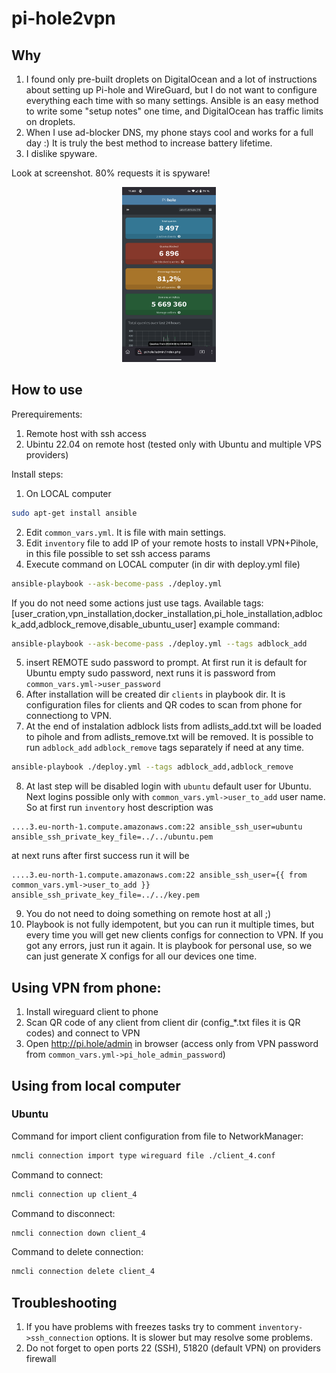 # pi-hole2vpn

## Why

1. I found only pre-built droplets on DigitalOcean and a lot of instructions about setting up Pi-hole and WireGuard, but I do not want to configure
    everything each time with so many settings. Ansible is an easy method to write some "setup notes" one time, and DigitalOcean has traffic limits
    on droplets.
2. When I use ad-blocker DNS, my phone stays cool and works for a full day :) It is truly the best method to increase battery lifetime.
3. I dislike spyware.

Look at screenshot. 80% requests it is spyware!
<p align="center">
  <img src="https://github.com/3DRaven/pi-hole2vpn/blob/master/images/Pi-hole-on-phone.png" width="150" height="280">
</p>

## How to use

Prerequirements:

1. Remote host with ssh access
2. Ubintu 22.04 on remote host (tested only with Ubuntu and multiple VPS providers)

Install steps:

1. On LOCAL computer 
```bash
sudo apt-get install ansible
```
2. Edit `common_vars.yml`. It is file with main settings.
3. Edit `inventory` file to add IP of your remote hosts to install VPN+Pihole, in this file possible to set ssh access params
4. Execute command on LOCAL computer (in dir with deploy.yml file) 
```bash
ansible-playbook --ask-become-pass ./deploy.yml
```
If you do not need some actions just use tags. Available tags: [user_cration,vpn_installation,docker_installation,pi_hole_installation,adblock_add,adblock_remove,disable_ubuntu_user]
example command:
```bash
ansible-playbook --ask-become-pass ./deploy.yml --tags adblock_add 
```    
5. insert REMOTE sudo password to prompt. At first run it is default for Ubuntu empty sudo password, next runs it is password from `common_vars.yml->user_password`
6. After installation will be created dir `clients` in playbook dir. It is configuration files for clients and QR codes to scan from phone for connectiong to VPN.
7. At the end of instalation adblock lists from adlists_add.txt will be loaded to pihole and from adlists_remove.txt will be removed.
It is possible to run `adblock_add` `adblock_remove` tags separately if need at any time.
```bash
ansible-playbook ./deploy.yml --tags adblock_add,adblock_remove
```
8. At last step will be disabled login with `ubuntu` default user for Ubuntu. Next logins possible only with `common_vars.yml->user_to_add` user name. So at first run `inventory` host description was
```
....3.eu-north-1.compute.amazonaws.com:22 ansible_ssh_user=ubuntu ansible_ssh_private_key_file=../../ubuntu.pem
``` 
at next runs after first success run it will be
```
....3.eu-north-1.compute.amazonaws.com:22 ansible_ssh_user={{ from  common_vars.yml->user_to_add }} ansible_ssh_private_key_file=../../key.pem
```
9. You do not need to doing something on remote host at all ;)
10. Playbook is not fully idempotent, but you can run it multiple times, but every time you will get new clients configs for connection to VPN. If you got any errors, just run it again. It is playbook for personal use, so we can just generate X configs for all our devices one time.

## Using VPN from phone:

1. Install wireguard client to phone
2. Scan QR code of any client from client dir (config_*.txt files it is QR codes) and connect to VPN
3. Open http://pi.hole/admin in browser (access only from VPN password from `common_vars.yml->pi_hole_admin_password`)

## Using from local computer

### Ubuntu

Command for import client configuration from file to NetworkManager: 
```bash
nmcli connection import type wireguard file ./client_4.conf
```
Command to connect: 
```bash
nmcli connection up client_4
```
Command to disconnect: 
```bash
nmcli connection down client_4
```
Command to delete connection:
```bash
nmcli connection delete client_4
```
## Troubleshooting

1. If you have problems with freezes tasks try to comment `inventory->ssh_connection` options. It is slower but may resolve some problems.
2. Do not forget to open ports 22 (SSH), 51820 (default VPN) on providers firewall
